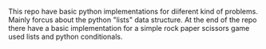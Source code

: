 This repo have basic python implementations for diiferent kind of problems. 
Mainly forcus about the python "lists" data structure. 
At the end of the repo there have a basic implementation for a simple rock paper scissors game used lists and python conditionals.
